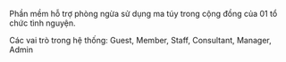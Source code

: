 Phần mềm hỗ trợ phòng ngừa sử dụng ma túy trong cộng đồng của 01 tổ chức tình nguyện.

Các vai trò trong hệ thống: Guest, Member, Staff, Consultant, Manager, Admin